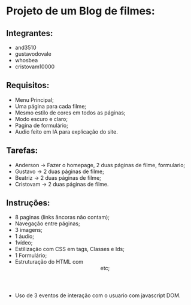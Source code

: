 # Projeto de um Blog de filmes:

## Integrantes:
   - and3510
   - gustavodovale
   - whosbea
   - cristovam10000

## Requisitos:
   - Menu Principal;
   - Uma página para cada filme;
   - Mesmo estilo de cores em todos as páginas;
   - Modo escuro e claro;
   - Pagina de formulário;
   - Audio feito em IA para explicação do site.

## Tarefas:
   - Anderson → Fazer o homepage, 2 duas páginas de filme, formulario;
   - Gustavo →  2 duas páginas de filme;
   - Beatriz → 2 duas páginas de filme;
   - Cristovam → 2 duas páginas de filme.


## Instruções:
   - 8 paginas (links âncoras não contam);
   - Navegação entre páginas;
   - 3 imagens;
   - 1 áudio;
   - 1vídeo;
   - Estilização com CSS em tags, Classes e Ids;
   - 1 Formulário;
   - Estruturação do HTML com <header> <section> <footer> etc;
   - Uso de 3 eventos de interação com o usuario com javascript DOM.
